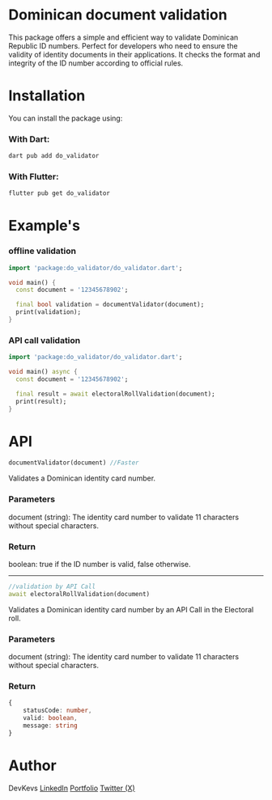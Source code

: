 # Dominican document validation

This package offers a simple and efficient way to validate Dominican Republic ID numbers. Perfect for developers who need to ensure the validity of identity documents in their applications. It checks the format and integrity of the ID number according to official rules.

# Installation

You can install the package using:

### With Dart:
```sh
dart pub add do_validator 
```
### With Flutter:
```sh
flutter pub get do_validator 
```

# Example's

### offline validation
```dart
import 'package:do_validator/do_validator.dart';

void main() {
  const document = '12345678902';

  final bool validation = documentValidator(document);
  print(validation);
}
```
### API call validation
```dart
import 'package:do_validator/do_validator.dart';

void main() async {
  const document = '12345678902';

  final result = await electoralRollValidation(document);
  print(result);
}
```
# API 
```dart
documentValidator(document) //Faster
```

Validates a Dominican identity card number.

### Parameters
document (string): The identity card number to validate 11 characters without special characters.

### Return
boolean: true if the ID number is valid, false otherwise.
<hr>

```dart
//validation by API Call
await electoralRollValidation(document) 
```
Validates a Dominican identity card number by an API Call in the Electoral roll.

### Parameters
document (string): The identity card number to validate 11 characters without special characters.

### Return
```ts
{
    statusCode: number,
    valid: boolean,
    message: string
}
```

# Author
DevKevs
<a href="https://www.linkedin.com/in/kevin-f%C3%A9liz-encarnaci%C3%B3n-a20888200/" target="_blank">LinkedIn</a> <a href="https://devkevs.netlify.app/#/home" target="_blank">Portfolio</a> <a href="https://x.com/DevKevs_" target="_blank">Twitter (X)</a>